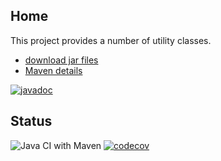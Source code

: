 ## Home

This project provides a number of utility classes.

* [download jar files](https://repo1.maven.org/maven2/com/github/stacs-srg/utilities/1.0.1/)
* [Maven details](https://github.com/stacs-srg/utilities/blob/master/README.md)

[![javadoc](https://javadoc.io/badge2/com.github.stacs-srg/utilities/javadoc.svg)](https://javadoc.io/doc/com.github.stacs-srg/utilities)

## Status

![Java CI with Maven](https://github.com/stacs-srg/utilities/workflows/Java%20CI%20with%20Maven/badge.svg) 
[![codecov](https://codecov.io/gh/stacs-srg/utilities/branch/master/graph/badge.svg)](https://codecov.io/gh/stacs-srg/utilities)
